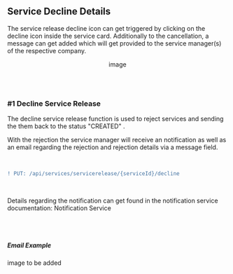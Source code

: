 ## Service Decline Details

The service release decline icon can get triggered by clicking on the decline icon inside the service card. Additionally to the cancellation, a message can get added which will get provided to the service manager(s) of the respective company.
<br>

<p align="center">
image
</p>

<br>
<br>

### #1 Decline Service Release
The decline service release function is used to reject services and sending the them back to the status "CREATED" .

With the rejection the service manager will receive an notification as well as an email regarding the rejection and rejection details via a message field.

<br>

```diff
! PUT: /api/services/servicerelease/{serviceId}/decline
```

<br>

Details regarding the notification can get found in the notification service documentation: Notification Service

<br>
<br>

##### Email Example

image to be added
